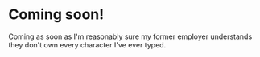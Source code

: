 # Coming soon!

Coming as soon as I'm reasonably sure my former employer understands they don't own every character I've ever typed.

